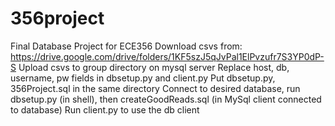 # 356project
Final Database Project for ECE356
Download csvs from: https://drive.google.com/drive/folders/1KF5szJ5qJvPal1ElPvzufr7S3YP0dP-S
Upload csvs to group directory on mysql server
Replace host, db, username, pw fields in dbsetup.py and client.py
Put dbsetup.py, 356Project.sql in the same directory
Connect to desired database, run dbsetup.py (in shell), then createGoodReads.sql (in MySql client connected to database)
Run client.py to use the db client
